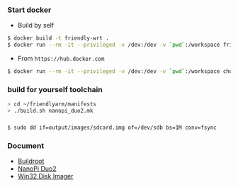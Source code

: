 ### Start docker

- Build by self

```bash
$ docker build -t friendly-wrt .
$ docker run --rm -it --privileged -v /dev:/dev -v `pwd`:/workspace friendly-wrt:latest
```

- From `https://hub.docker.com`

```bash
$ docker run --rm -it --privileged -v /dev:/dev -v `pwd`:/workspace chonglou/friendly-wrt:latest
```

### build for yourself toolchain

```bash
> cd ~/friendlyarm/manifests
> ./build.sh nanopi_duo2.mk
```

### 

```bash
$ sudo dd if=output/images/sdcard.img of=/dev/sdb bs=1M conv=fsync
```

### Document

- [Buildroot](https://buildroot.org/downloads/manual/manual.html)
- [NanoPi Duo2](http://wiki.friendlyarm.com/wiki/index.php/NanoPi_Duo2)
- [Win32 Disk Imager](https://sourceforge.net/projects/win32diskimager/)
